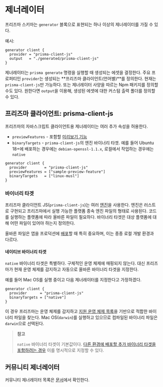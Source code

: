 # 제너레이터

프리즈마 스키마는 `generator` 블록으로 표현되는 하나 이상의 제너레이터를 가질 수 있다.

예시:

```tsx
generator client {
  provider = "prisma-client-js"
  output   = "./generated/prisma-client-js"
}
```

제너레이터는 `prisma generate` 명령을 실행할 때 생성되는 에셋을 결정한다. 주요 프로퍼티인 `provider`는 생성되는 **프리즈마 클라이언트(언어별)**를 정의한다. 현재는 `prisma-client-js`만 가능하다. 또는 제너레이터 사양을 따르는 Npm 패키지를 정의할 수도 있다. 원한다면 `output`을 이용해, 생성된 에셋에 대한 커스텀 출력 폴더를 정의할 수 있다.

## 프리즈마 클라이언트: prisma-client-js

프리즈마의 자바스크립트 클라이언트용 제너레이터는 여러 추가 속성을 허용한다.

- `previewFeatures` - 포함할 [미리보기 기능](https://www.prisma.io/docs/concepts/components/preview-features)
- `binaryTargets` - `prisma-client-js`의 엔진 바이너리 타겟. 예를 들어 Ubuntu 18+에 배포하는 경우에는 `debian-openssl-1.1.x`, 로컬에서 작업하는 경우에는 `native`

```tsx
generator client {
  provider        = "prisma-client-js"
  previewFeatures = ["sample-preview-feature"]
  binaryTargets   = ["linux-musl"]
}
```

### 바이너리 타겟

프리즈마 클라이언트 JS(`prisma-client-js`)는 여러 [엔진](https://github.com/prisma/prisma-engines)을 사용한다. 엔진은 러스트로 구현되고 프리즈마에서 실행 가능한 플랫폼 종속 엔진 파일의 형태로 사용된다. 코드를 실행하는 플랫폼에 따라 올바른 파일이 필요하다. 바이너리 타겟은 대상 플랫폼에 대해 어떤 파일이 있어야 하는지 정의한다.

올바른 파일은 앱을 프로덕션에 [배포](https://www.prisma.io/docs/guides/deployment/deployment)할 때 특히 중요하며, 이는 종종 로컬 개발 환경과 다르다.

#### 네이티브 바이너리 타겟

`native` 바이너리 타겟은 특별하다. 구체적인 운영 체제에 매핑되지 않는다. 대신 프리즈마가 현재 운영 체제를 감지하고 자동으로 올바른 바이너리 타겟을 지정한다.

예를 들어 Mac OS를 실행 중이고 다음 제너레이터를 지정한다고 가정하겠다.

```tsx
generator client {
  provider      = "prisma-client-js"
  binaryTargets = ["native"]
}
```

이 경우 프리즈마는 운영 체제를 감지하고 [지원 운영 체제 목록](https://www.prisma.io/docs/reference/api-reference/prisma-schema-reference#binarytargets-options)을 기반으로 적합한 바이너리 파일을 찾는다. Mac OS(`darwin`)를 실행하고 있으므로 컴파일된 바이너리 파일은 `darwin`으로 선택된다.

> **참고**
>
> `native` 바이너리 타겟이 기본값이다. [다른 환경에 배포할 추가 바이너리 타겟을 포함하려는 경우](https://www.prisma.io/docs/guides/deployment/deployment-guides/deploying-to-aws-lambda#binary-targets-in-schemaprisma) 이를 명시적으로 지정할 수 있다.

## 커뮤니티 제너레이터

커뮤니티 제너레이터 목록은 [문서](https://www.prisma.io/docs/concepts/components/prisma-schema/generators#community-generators)에서 확인한다.